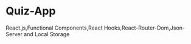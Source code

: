# Quiz-App

React.js,Functional Components,React Hooks,React-Router-Dom,Json-Server and Local Storage